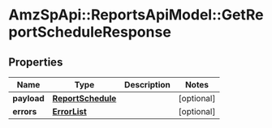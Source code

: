 # AmzSpApi::ReportsApiModel::GetReportScheduleResponse

## Properties
Name | Type | Description | Notes
------------ | ------------- | ------------- | -------------
**payload** | [**ReportSchedule**](ReportSchedule.md) |  | [optional] 
**errors** | [**ErrorList**](ErrorList.md) |  | [optional] 

